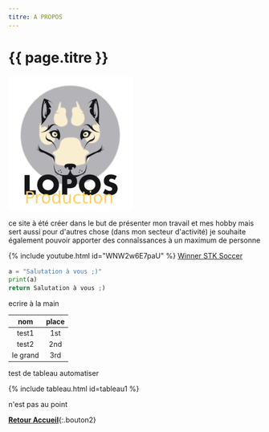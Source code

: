 ```yaml
---
titre: A PROPOS
---
```

# {{ page.titre }}
![lopos_icon2.svg](/assets/images/lopos_icon2.svg)

ce site à été créer dans le but de présenter mon travail et mes hobby
mais sert aussi pour d'autres chose (dans mon secteur d'activité)
je souhaite également pouvoir apporter des connaîssances à un maximum de personne


{% include youtube.html id="WNW2w6E7paU" %}
[Winner STK Soccer](https://www.youtube.com/watch?v=WNW2w6E7paU)


```python
a = "Salutation à vous ;)"
print(a)
return Salutation à vous ;)
```


ecrire à la main

|nom|place|
|:-----------:|:-----------:|
|test1|1st|
|test2|2nd|
|le grand|3rd|

test de tableau automatiser

{% include tableau.html id=tableau1 %}

n'est pas au point


[**Retour Accueil**](/){:.bouton2}